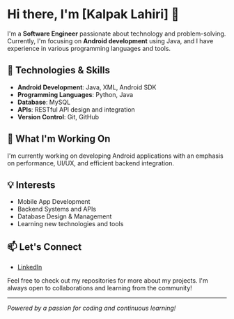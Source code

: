 # Hi there, I'm [Kalpak Lahiri] 👋

I'm a **Software Engineer** passionate about technology and problem-solving. Currently, I'm focusing on **Android development** using Java, and I have experience in various programming languages and tools.

## 🔧 Technologies & Skills
- **Android Development**: Java, XML, Android SDK
- **Programming Languages**: Python, Java
- **Database**: MySQL
- **APIs**: RESTful API design and integration
- **Version Control**: Git, GitHub

## 🌱 What I'm Working On
I'm currently working on developing Android applications with an emphasis on performance, UI/UX, and efficient backend integration. 

## 💡 Interests
- Mobile App Development
- Backend Systems and APIs
- Database Design & Management
- Learning new technologies and tools

## 📫 Let's Connect
- [LinkedIn](https://www.linkedin.com/in/kalpaklahiri/)


Feel free to check out my repositories for more about my projects. I'm always open to collaborations and learning from the community!

---
*Powered by a passion for coding and continuous learning!*
